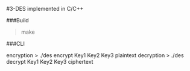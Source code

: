 #3-DES implemented in C/C++

###Build

> make

###CLI

encryption > ./des encrypt Key1 Key2 Key3 plaintext
decryption > ./des decrypt Key1 Key2 Key3 ciphertext
